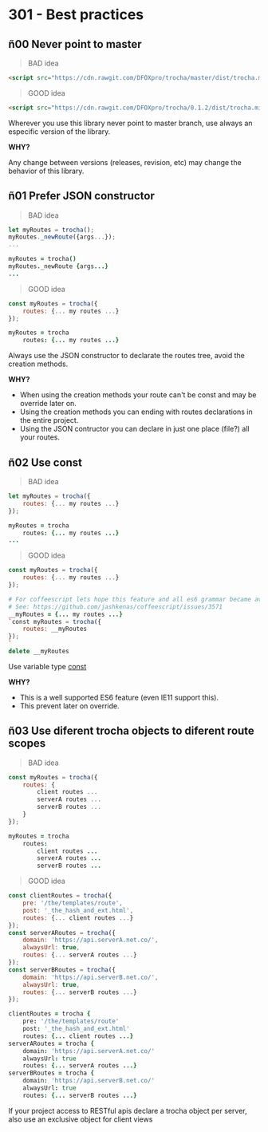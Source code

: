 # 301 - Best practices

## ñ00 Never point to master
> BAD idea

```html
<script src="https://cdn.rawgit.com/DFOXpro/trocha/master/dist/trocha.min.js"></script>
```

> GOOD idea

```html
<script src="https://cdn.rawgit.com/DFOXpro/trocha/0.1.2/dist/trocha.min.js"></script>
```

Wherever you use this library never point to master branch, use always an especific version of the library.

**WHY?**

Any change between versions (releases, revision, etc) may change the behavior of this library.

## ñ01 Prefer JSON constructor
> BAD idea

```javascript
let myRoutes = trocha();
myRoutes._newRoute({args...});
...
```
```coffeescript
myRoutes = trocha()
myRoutes._newRoute {args...}
...
```


> GOOD idea

```javascript
const myRoutes = trocha({
	routes: {... my routes ...}
});
```
```coffeescript
myRoutes = trocha
	routes: {... my routes ...}
```

Always use the JSON constructor to declarate the routes tree, avoid the creation methods.

**WHY?**

* When using the creation methods your route can't be const and may be override later on.
* Using the creation methods you can ending with routes declarations in the entire project.
* Using the JSON contructor you can declare in just one place (file?) all your routes.

## ñ02 Use const
> BAD idea

```javascript
let myRoutes = trocha({
	routes: {... my routes ...}
});
```
```coffeescript
myRoutes = trocha
	routes: {... my routes ...}
...
```


> GOOD idea

```javascript
const myRoutes = trocha({
	routes: {... my routes ...}
});
```
```coffeescript
# For coffeescript lets hope this feature and all es6 grammar became avalible :(
# See: https://github.com/jashkenas/coffeescript/issues/3571
__myRoutes = {... my routes ...}
`const myRoutes = trocha({
	routes: __myRoutes
});
`
delete __myRoutes
```

Use variable type [const](https://developer.mozilla.org/en-US/docs/Web/JavaScript/Reference/Statements/const)

**WHY?**

* This is a well supported ES6 feature (even IE11 support this).
* This prevent later on override.

## ñ03 Use diferent trocha objects to diferent route scopes
> BAD idea

```javascript
const myRoutes = trocha({
	routes: {
		client routes ...
		serverA routes ...
		serverB routes ...
	}
});
```
```coffeescript
myRoutes = trocha
	routes:
		client routes ...
		serverA routes ...
		serverB routes ...
```


> GOOD idea

```javascript
const clientRoutes = trocha({
	pre: '/the/templates/route',
	post: '_the_hash_and_ext.html',
	routes: {... client routes ...}
});
const serverARoutes = trocha({
	domain: 'https://api.serverA.net.co/',
	alwaysUrl: true,
	routes: {... serverA routes ...}
});
const serverBRoutes = trocha({
	domain: 'https://api.serverB.net.co/',
	alwaysUrl: true,
	routes: {... serverB routes ...}
});
```
```coffeescript
clientRoutes = trocha {
	pre: '/the/templates/route'
	post: '_the_hash_and_ext.html'
	routes: {... client routes ...}
serverARoutes = trocha {
	domain: 'https://api.serverA.net.co/'
	alwaysUrl: true
	routes: {... serverA routes ...}
serverBRoutes = trocha {
	domain: 'https://api.serverB.net.co/'
	alwaysUrl: true
	routes: {... serverB routes ...}
```

If your project access to RESTful apis declare a trocha object per server, also use an exclusive object for client views
